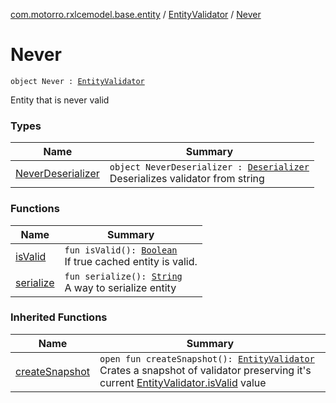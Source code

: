 [com.motorro.rxlcemodel.base.entity](../../index.md) / [EntityValidator](../index.md) / [Never](./index.md)

# Never

`object Never : `[`EntityValidator`](../index.md)

Entity that is never valid

### Types

| Name | Summary |
|---|---|
| [NeverDeserializer](-never-deserializer/index.md) | `object NeverDeserializer : `[`Deserializer`](../-deserializer/index.md)<br>Deserializes validator from string |

### Functions

| Name | Summary |
|---|---|
| [isValid](is-valid.md) | `fun isValid(): `[`Boolean`](https://kotlinlang.org/api/latest/jvm/stdlib/kotlin/-boolean/index.html)<br>If true cached entity is valid. |
| [serialize](serialize.md) | `fun serialize(): `[`String`](https://kotlinlang.org/api/latest/jvm/stdlib/kotlin/-string/index.html)<br>A way to serialize entity |

### Inherited Functions

| Name | Summary |
|---|---|
| [createSnapshot](../create-snapshot.md) | `open fun createSnapshot(): `[`EntityValidator`](../index.md)<br>Crates a snapshot of validator preserving it's current [EntityValidator.isValid](../is-valid.md) value |
